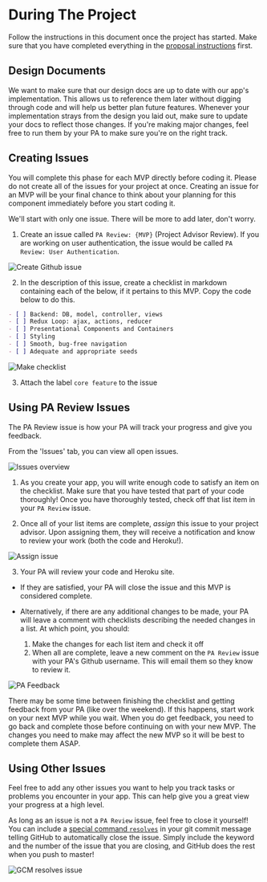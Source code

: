 # During The Project

Follow the instructions in this document once the project has started.
Make sure that you have completed everything in the [proposal
instructions][proposal] first.

## Design Documents

We want to make sure that our design docs are up to date with our app's
implementation. This allows us to reference them later without digging
through code and will help us better plan future features. Whenever your
implementation strays from the design you laid out, make sure to update
your docs to reflect those changes. If you're making major changes, feel
free to run them by your PA to make sure you're on the right track.

## Creating Issues

You will complete this phase for each MVP directly before coding it.
Please do not create all of the issues for your project at once. Creating
an issue for an MVP will be your final chance to think about your planning
for this component immediately before you start coding it.

We'll start with only one issue. There will be more to add later, don't
worry.

1. Create an issue called `PA Review: {MVP}` (Project Advisor Review).
  If you are working on user authentication, the issue would be called
  `PA Review: User Authentication`.

![Create Github issue][create_issues]

2. In the description of this issue, create a checklist in markdown
  containing each of the below, if it pertains to this MVP. Copy the code
  below to do this.

```md
- [ ] Backend: DB, model, controller, views
- [ ] Redux Loop: ajax, actions, reducer
- [ ] Presentational Components and Containers
- [ ] Styling
- [ ] Smooth, bug-free navigation
- [ ] Adequate and appropriate seeds
```

![Make checklist][checklist]

3. Attach the label `core feature` to the issue

## Using PA Review Issues

The PA Review issue is how your PA will track your progress and give you
feedback.

From the 'Issues' tab, you can view all open issues.

![Issues overview][issues_overview]

1. As you create your app, you will write enough code to satisfy an item
  on the checklist. Make sure that you have tested that part of your code
  thoroughly! Once you have thoroughly tested, check off that list item in
  your `PA Review` issue.

2. Once all of your list items are complete, _assign_ this issue to your
  project advisor. Upon assigning them, they will receive a notification
  and know to review your work (both the code and Heroku!).

![Assign issue][pm_review_issue]

3. Your PA will review your code and Heroku site.
  + If they are satisfied, your PA will close the issue and this MVP is
    considered complete.
  + Alternatively, if there are any additional changes to be made, your PA
    will leave a comment with checklists describing the needed changes in
    a list. At which point, you should:

    1. Make the changes for each list item and check it off
    2. When all are complete, leave a new comment on the `PA Review` issue
      with your PA's Github username. This will email them so they know to
      review it.

![PA Feedback][pm_feedback]

There may be some time between finishing the checklist and getting
feedback from your PA (like over the weekend). If this happens, start work
on your next MVP while you wait. When you do get feedback, you need to go
back and complete those before continuing on with your new MVP. The
changes you need to make may affect the new MVP so it will be best to
complete them ASAP.

## Using Other Issues

Feel free to add any other issues you want to help you track tasks or
problems you encounter in your app. This can help give you a great view
your progress at a high level.

As long as an issue is not a `PA Review` issue, feel free to close it
yourself! You can include a [special command `resolves`][git_keywords] in
your git commit message telling GitHub to automatically close the issue.
Simply include the keyword and the number of the issue that you are
closing, and GitHub does the rest when you push to master!

![GCM resolves issue][gcm_resolves_issue]

[proposal]: https://github.com/appacademy/curriculum/blob/master/full-stack-project/proposal/full-stack-project-proposal.md

[checklist]: http://assets.aaonline.io/fullstack/full-stack-project/proposal/assets/checklist.png
[create_issues]: http://assets.aaonline.io/fullstack/full-stack-project/proposal/assets/create_issues.png
[pm_feedback]: http://assets.aaonline.io/fullstack/full-stack-project/proposal/assets/pm_feedback.png
[pm_review_issue]: http://assets.aaonline.io/fullstack/full-stack-project/proposal/assets/pm_review_issue.png
[issues_overview]: http://assets.aaonline.io/fullstack/full-stack-project/proposal/assets/issues_overview.png

[git_keywords]: https://help.github.com/articles/closing-issues-using-keywords/

[gcm_resolves_issue]: http://assets.aaonline.io/fullstack/full-stack-project/proposal/assets/gcm_resolves_issue.png
